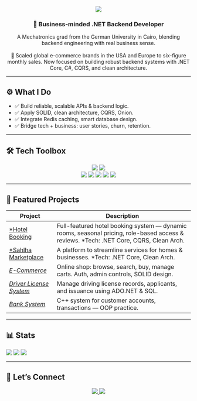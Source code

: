 <h1 align="center">
  <img src="https://readme-typing-svg.herokuapp.com/?font=Righteous&size=35&center=true&vCenter=true&width=500&height=70&duration=4000&lines=Hello+Hello!+👋;+I'm+Omar+Saad!;" />
</h1>

<h3 align="center">🧩 Business-minded .NET Backend Developer</h3>

<p align="center">
A Mechatronics grad from the German University in Cairo, blending backend engineering with real business sense.
<br><br>
🚀 Scaled global e-commerce brands in the USA and Europe to six-figure monthly sales. Now focused on building robust backend systems with .NET Core, C#, CQRS, and clean architecture.
</p>

---

## ⚙️ What I Do

- ✅ Build reliable, scalable APIs & backend logic.
- ✅ Apply SOLID, clean architecture, CQRS, Onion.
- ✅ Integrate Redis caching, smart database design.
- ✅ Bridge tech + business: user stories, churn, retention.

---

## 🛠️ Tech Toolbox

<div align="center">
  <img src="https://skillicons.dev/icons?i=dotnet,c,cpp,typescript,angular,html,css,bootstrap,tailwind" />
  <img src="https://skillicons.dev/icons?i=postgres,sqlite,git,github,vscode,linux,postman,docker,aws,azure" />
  <br/>
  <img src="https://img.shields.io/badge/C%23-239120?style=for-the-badge&logo=c-sharp&logoColor=white" />
  <img src="https://img.shields.io/badge/SQL-4479A1?style=for-the-badge&logo=sql&logoColor=white" />
  <img src="https://img.shields.io/badge/Jira-0052CC?style=for-the-badge&logo=jira&logoColor=white" />
  <img src="https://img.shields.io/badge/Trello-026AA7?style=for-the-badge&logo=trello&logoColor=white" />
  <img src="https://img.shields.io/badge/Swagger-85EA2D?style=for-the-badge&logo=swagger&logoColor=black" />
</div>

---

## 🚀 Featured Projects

| Project | Description |
|---------|--------------|
| [*Hotel Booking](https://github.com/Mero0077/Hotel-Management) | Full-featured hotel booking system — dynamic rooms, seasonal pricing, role-based access & reviews. *Tech: .NET Core, CQRS, Clean Arch. |
| [*Sahlha Marketplace](https://github.com/Mero0077/SahlhaApp) | A platform to streamline services for homes & businesses. *Tech: .NET Core, Clean Arch. |
| [*E-Commerce*](https://github.com/Mero0077/E-CommerceProject) | Online shop: browse, search, buy, manage carts. Auth, admin controls, SOLID design. |
| [*Driver License System*](https://github.com/Mero0077/DriverLicenseSystemF) | Manage driving license records, applicants, and issuance using ADO.NET & SQL. |
| [*Bank System*](https://github.com/Mero0077/Bank-System) | C++ system for customer accounts, transactions — OOP practice. |

---

## 📊 Stats

![](https://github-readme-stats.vercel.app/api?username=Mero0077&theme=default_repocard&hide_border=true)
![](https://nirzak-streak-stats.vercel.app/?user=Mero0077&theme=default_repocard&hide_border=true)
![](https://github-readme-stats.vercel.app/api/top-langs/?username=Mero0077&theme=default_repocard&hide_border=true&layout=compact)

---

## 📌 Let’s Connect

<p align="center">
  <a href="mailto:omartalaatsaad2017@gmail.com">
    <img src="https://img.shields.io/badge/Gmail-EA4335?style=for-the-badge&logo=gmail&logoColor=white" />
  </a>
  <a href="https://www.linkedin.com/in/omartalaatsaad/">
    <img src="https://img.shields.io/badge/LinkedIn-0077B5?style=for-the-badge&logo=linkedin&logoColor=white" />
  </a>
</p>
